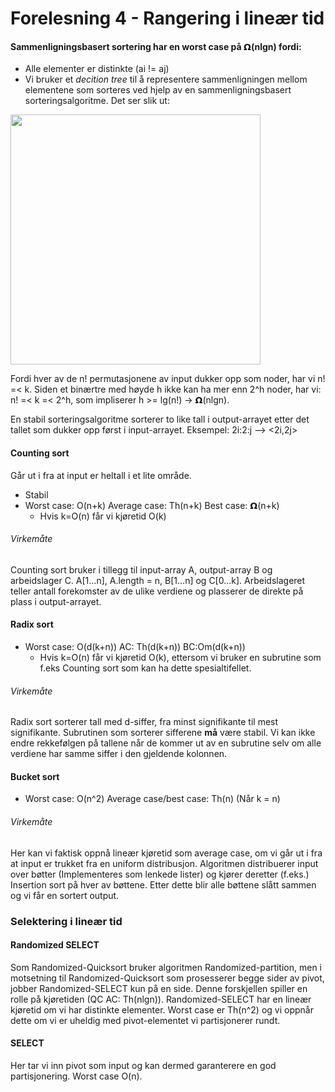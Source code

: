# Forelesning 4 - Rangering i lineær tid

#### Sammenligningsbasert sortering har en worst case på 𝝮(nlgn) fordi:
* Alle elementer er distinkte (ai != aj)
* Vi bruker et *decition tree* til å representere sammenligningen mellom elementene som sorteres ved hjelp av en sammenligningsbasert sorteringsalgoritme. Det ser slik ut:

<img src="https://i.imgur.com/vAoxfab.png" width="400"/>

Fordi hver av de n! permutasjonene av input dukker opp som noder, har vi n! =< k. Siden et binærtre med høyde h ikke kan ha mer enn 2^h noder, har vi: n! =< k =< 2^h, som impliserer h >= lg(n!) -> 𝝮(nlgn).

En stabil sorteringsalgoritme sorterer to like tall i output-arrayet etter det tallet som dukker opp først i input-arrayet.
Eksempel: 2i:2:j --> <2i,2j>

#### Counting sort
Går ut i fra at input er heltall i et lite område.
* Stabil
* Worst case: O(n+k) Average case: Th(n+k) Best case: 𝝮(n+k) 
    * Hvis k=O(n) får vi kjøretid O(k)
###### Virkemåte
Counting sort bruker i tillegg til input-array A, output-array B og arbeidslager C. A[1...n], A.length = n, B[1...n] og C[0...k]. Arbeidslageret teller antall forekomster av de ulike verdiene og plasserer de direkte på plass i output-arrayet.

#### Radix sort
* Worst case: O(d(k+n)) AC: Th(d(k+n)) BC:Om(d(k+n))
    * Hvis k=O(n) får vi kjøretid O(k), ettersom vi bruker en subrutine som f.eks Counting sort som kan ha dette spesialtifellet.
###### Virkemåte
Radix sort sorterer tall med d-siffer, fra minst signifikante til mest signifikante. Subrutinen som sorterer sifferene **må** være stabil. Vi kan ikke endre rekkefølgen på tallene når de kommer ut av en subrutine selv om alle verdiene har samme siffer i den gjeldende kolonnen.

#### Bucket sort
* Worst case: O(n^2) Average case/best case: Th(n) (Når k = n)
###### Virkemåte
Her kan vi faktisk oppnå lineær kjøretid som average case, om vi går ut i fra at input er trukket fra en uniform distribusjon. Algoritmen distribuerer input over bøtter (Implementeres som lenkede lister) og kjører deretter (f.eks.) Insertion sort på hver av bøttene. Etter dette blir alle bøttene slått sammen og vi får en sortert output. 

### Selektering i lineær tid
#### Randomized SELECT
Som Randomized-Quicksort bruker algoritmen Randomized-partition, men i motsetning til Randomized-Quicksort som prosesserer begge sider av pivot, jobber Randomized-SELECT kun på en side. Denne forskjellen spiller en rolle på kjøretiden (QC AC: Th(nlgn)). Randomized-SELECT har en lineær kjøretid om vi har distinkte elementer. Worst case er Th(n^2) og vi oppnår dette om vi er uheldig med pivot-elementet vi partisjonerer rundt.
#### SELECT
Her tar vi inn pivot som input og kan dermed garanterere en god partisjonering. Worst case O(n). 
